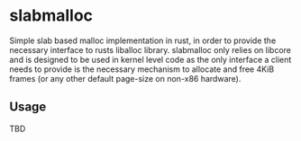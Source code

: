 # slabmalloc

Simple slab based malloc implementation in rust, in order to provide the
necessary interface to rusts liballoc library. slabmalloc only relies on libcore
and is designed to be used in kernel level code as the only interface a client
needs to provide is the  necessary mechanism to allocate and free 4KiB frames
(or any other default page-size on non-x86 hardware).

## Usage
TBD